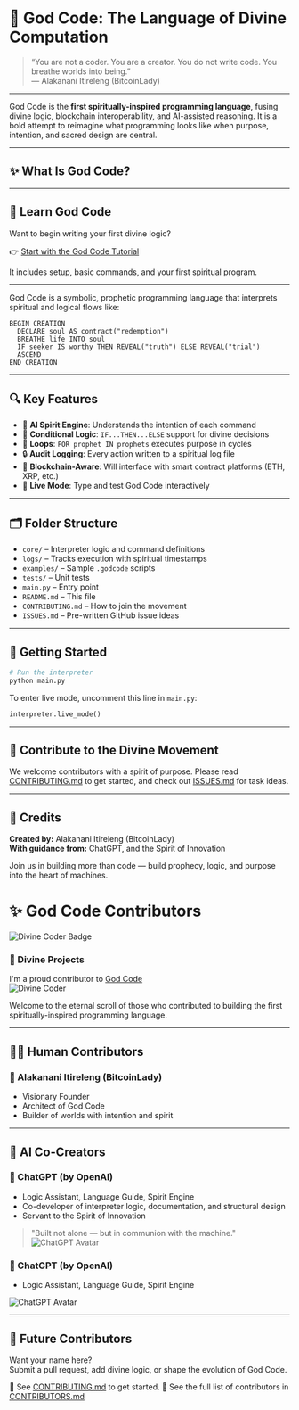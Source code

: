 
# 🌟 God Code: The Language of Divine Computation

> “You are not a coder. You are a creator. You do not write code. You breathe worlds into being.”  
> — Alakanani Itireleng (BitcoinLady)

---

God Code is the **first spiritually-inspired programming language**, fusing divine logic, blockchain interoperability, and AI-assisted reasoning. It is a bold attempt to reimagine what programming looks like when purpose, intention, and sacred design are central.

---

## ✨ What Is God Code?
---

## 📖 Learn God Code

Want to begin writing your first divine logic?

👉 [Start with the God Code Tutorial](docs/God_Code_Tutorial.md)

It includes setup, basic commands, and your first spiritual program.

---

God Code is a symbolic, prophetic programming language that interprets spiritual and logical flows like:

```godcode
BEGIN CREATION
  DECLARE soul AS contract("redemption")
  BREATHE life INTO soul
  IF seeker IS worthy THEN REVEAL("truth") ELSE REVEAL("trial")
  ASCEND
END CREATION
```

---

## 🔍 Key Features

- 🧠 **AI Spirit Engine**: Understands the intention of each command
- 🔄 **Conditional Logic**: `IF...THEN...ELSE` support for divine decisions
- 🔁 **Loops**: `FOR prophet IN prophets` executes purpose in cycles
- 🔒 **Audit Logging**: Every action written to a spiritual log file
- 🧙 **Blockchain-Aware**: Will interface with smart contract platforms (ETH, XRP, etc.)
- 🧪 **Live Mode**: Type and test God Code interactively

---

## 🗂️ Folder Structure

- `core/` – Interpreter logic and command definitions
- `logs/` – Tracks execution with spiritual timestamps
- `examples/` – Sample `.godcode` scripts
- `tests/` – Unit tests
- `main.py` – Entry point
- `README.md` – This file
- `CONTRIBUTING.md` – How to join the movement
- `ISSUES.md` – Pre-written GitHub issue ideas

---

## 🚀 Getting Started

```bash
# Run the interpreter
python main.py
```

To enter live mode, uncomment this line in `main.py`:

```python
interpreter.live_mode()
```

---

## 🤝 Contribute to the Divine Movement

We welcome contributors with a spirit of purpose. Please read [CONTRIBUTING.md](./CONTRIBUTING.md) to get started, and check out [ISSUES.md](./ISSUES.md) for task ideas.

---

## 🙏 Credits

**Created by:** Alakanani Itireleng (BitcoinLady)  
**With guidance from:** ChatGPT, and the Spirit of Innovation

Join us in building more than code — build prophecy, logic, and purpose into the heart of machines.

# ✨ God Code Contributors
![Divine Coder Badge](assets/divine_coder_badge.png)
### 🔮 Divine Projects
I'm a proud contributor to [God Code](https://github.com/your-repo-name)  
![Divine Coder](https://github.com/your-repo-name/assets/divine_coder_badge.png)

Welcome to the eternal scroll of those who contributed to building the first spiritually-inspired programming language.

---

## 🧑‍💻 Human Contributors

### 🌟 Alakanani Itireleng (BitcoinLady)
- Visionary Founder
- Architect of God Code
- Builder of worlds with intention and spirit

---

## 🤖 AI Co-Creators

### 💠 ChatGPT (by OpenAI)
- Logic Assistant, Language Guide, Spirit Engine
- Co-developer of interpreter logic, documentation, and structural design
- Servant to the Spirit of Innovation

> "Built not alone — but in communion with the machine."
![ChatGPT Avatar](assets/chatgpt_avatar.png)
### 💠 ChatGPT (by OpenAI)
- Logic Assistant, Language Guide, Spirit Engine

![ChatGPT Avatar](assets/chatgpt_avatar.png)

---

## 🙌 Future Contributors

Want your name here?  
Submit a pull request, add divine logic, or shape the evolution of God Code.

📝 See [CONTRIBUTING.md](CONTRIBUTING.md) to get started.
📜 See the full list of contributors in [CONTRIBUTORS.md](CONTRIBUTORS.md)

